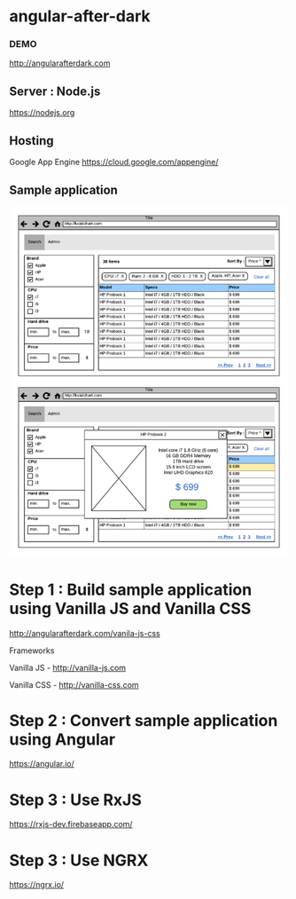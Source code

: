 # angular-after-dark

### DEMO

http://angularafterdark.com

## Server : Node.js

https://nodejs.org

## Hosting

Google App Engine https://cloud.google.com/appengine/

## Sample application 

![Optional](assignment/stock.png)

# Step 1 : Build sample application using Vanilla JS and Vanilla CSS

http://angularafterdark.com/vanila-js-css

Frameworks

Vanilla JS  - http://vanilla-js.com

Vanilla CSS - http://vanilla-css.com

# Step 2 : Convert sample application using Angular

https://angular.io/

# Step 3 : Use RxJS

https://rxjs-dev.firebaseapp.com/

# Step 3 : Use NGRX

https://ngrx.io/
